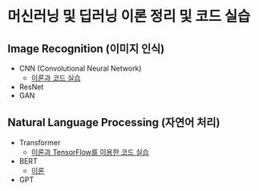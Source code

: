 # 머신러닝 및 딥러닝 이론 정리 및 코드 실습

## Image Recognition (이미지 인식)
- CNN (Convolutional Neural Network)
  - [이론과 코드 실습](https://github.com/JKyeob/deeplearning_study_practice/blob/main/Image_CNN.ipynb)
- ResNet
- GAN

## Natural Language Processing (자연어 처리)
- Transformer
  - [이론과 TensorFlow를 이용한 코드 실습](https://github.com/JKyeob/deeplearning_study_practice/blob/main/NLP_Transformer.ipynb)
- BERT
  - [이론](https://github.com/JKyeob/deeplearning_study_practice/blob/main/NLP_BERT.ipynb)
- GPT
